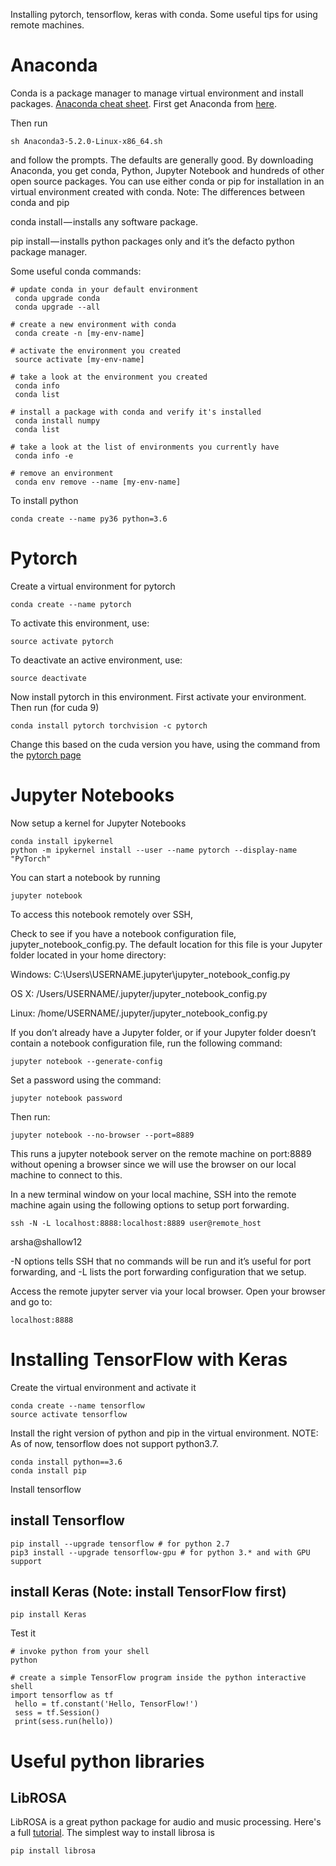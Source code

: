 Installing pytorch, tensorflow, keras with conda. 
Some useful tips for using remote machines. 


# Anaconda 

Conda is a package manager to manage virtual environment and install packages. [Anaconda cheat sheet](https://conda.io/docs/_downloads/conda-cheatsheet.pdf). First get Anaconda from [here](https://www.anaconda.com/download/#linux). 

Then run 
``` 
sh Anaconda3-5.2.0-Linux-x86_64.sh 
```

and follow the prompts. The defaults are generally good. By downloading Anaconda, you get conda, Python, Jupyter Notebook and hundreds of other open source packages. You can use either conda or pip for installation in an virtual environment created with conda.
Note: The differences between conda and pip 

conda install — installs any software package.

pip install — installs python packages only and it’s the defacto python package manager.


Some useful conda commands: 

```
# update conda in your default environment 
 conda upgrade conda
 conda upgrade --all

# create a new environment with conda
 conda create -n [my-env-name]

# activate the environment you created
 source activate [my-env-name]

# take a look at the environment you created
 conda info
 conda list

# install a package with conda and verify it's installed
 conda install numpy
 conda list

# take a look at the list of environments you currently have
 conda info -e

# remove an environment
 conda env remove --name [my-env-name]

```


To install python 

```
conda create --name py36 python=3.6
```
 # Pytorch
Create a virtual environment for pytorch 

```
conda create --name pytorch 
```
To activate this environment, use:

 ```
source activate pytorch
```

To deactivate an active environment, use:
 ```
 source deactivate
 ```
 

 Now install pytorch in this environment. First activate your environment. Then run (for cuda 9) 
 
 ```
 conda install pytorch torchvision -c pytorch
 ``` 
 Change this based on the cuda version you have, using the command from the [pytorch page](https://pytorch.org/get-started/locally/#anaconda)
 
# Jupyter Notebooks 

Now setup a kernel for Jupyter Notebooks

```
conda install ipykernel
python -m ipykernel install --user --name pytorch --display-name "PyTorch"
```
You can start a notebook by running 

```
jupyter notebook
```

To access this notebook remotely over SSH, 

Check to see if you have a notebook configuration file, jupyter_notebook_config.py. The default location for this file is your Jupyter folder located in your home directory:

Windows: C:\Users\USERNAME\.jupyter\jupyter_notebook_config.py

OS X: /Users/USERNAME/.jupyter/jupyter_notebook_config.py

Linux: /home/USERNAME/.jupyter/jupyter_notebook_config.py

If you don’t already have a Jupyter folder, or if your Jupyter folder doesn’t contain a notebook configuration file, run the following command:

```
jupyter notebook --generate-config
```
Set a password using the command: 

```
jupyter notebook password
``` 

Then run: 

```
jupyter notebook --no-browser --port=8889
```

This runs a jupyter notebook server on the remote machine on port:8889 without opening a browser since we will use the browser on our local machine to connect to this.

In a new terminal window on your local machine, SSH into the remote machine again using the following options to setup port forwarding.

```
ssh -N -L localhost:8888:localhost:8889 user@remote_host
```

arsha@shallow12 

-N options tells SSH that no commands will be run and it’s useful for port forwarding, and -L lists the port forwarding configuration that we setup.

Access the remote jupyter server via your local browser. Open your browser and go to:
```
localhost:8888
```

# Installing TensorFlow with Keras 

Create the virtual environment and activate it 

```
conda create --name tensorflow 
source activate tensorflow 
```
Install the right version of python and pip in the virtual environment. NOTE: As of now, tensorflow does not support python3.7. 
```
conda install python==3.6
conda install pip
```
Install tensorflow 
## install Tensorflow
```
pip install --upgrade tensorflow # for python 2.7
pip3 install --upgrade tensorflow-gpu # for python 3.* and with GPU support 
```

## install Keras (Note: install TensorFlow first)
```
pip install Keras
```

Test it 
``` 
# invoke python from your shell
python
 
# create a simple TensorFlow program inside the python interactive shell
import tensorflow as tf
 hello = tf.constant('Hello, TensorFlow!')
 sess = tf.Session()
 print(sess.run(hello))
```

# Useful python libraries 
## LibROSA
LibROSA is a great python package for audio and music processing. Here's a full [tutorial](https://librosa.github.io/librosa/tutorial.html). 
The simplest way to install librosa is 
``` 
pip install librosa 
```
